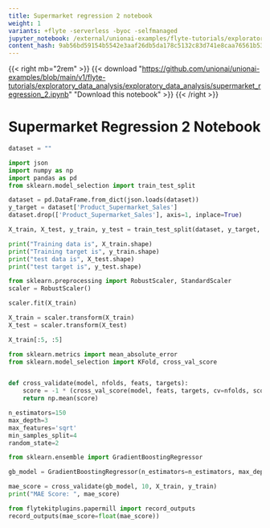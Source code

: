 ```yaml
---
title: Supermarket regression 2 notebook
weight: 1
variants: +flyte -serverless -byoc -selfmanaged
jupyter_notebook: /external/unionai-examples/flyte-tutorials/exploratory_data_analysis/exploratory_data_analysis/supermarket_regression_2.ipynb
content_hash: 9ab56bd59154b5542e3aaf26db5da178c5132c83d741e8caa76561b53213cacd # hash managed by Makefile.jupyter (do not edit)
---
```


<!--

   This file was generated by Makefile.jupyter. Do not edit this file directly.

   The only parts of this file that should be edited are the front matter and the
   comment at the top of the file.

-->

{{< right mb="2rem" >}}
{{< download "https://github.com/unionai/unionai-examples/blob/main/v1/flyte-tutorials/exploratory_data_analysis/exploratory_data_analysis/supermarket_regression_2.ipynb" "Download this notebook" >}}
{{< /right >}}

# Supermarket Regression 2 Notebook


```python
dataset = ""
```


```python
import json
import numpy as np
import pandas as pd
from sklearn.model_selection import train_test_split

dataset = pd.DataFrame.from_dict(json.loads(dataset))
y_target = dataset['Product_Supermarket_Sales']
dataset.drop(['Product_Supermarket_Sales'], axis=1, inplace=True)

X_train, X_test, y_train, y_test = train_test_split(dataset, y_target, test_size = 0.3)

print("Training data is", X_train.shape)
print("Training target is", y_train.shape)
print("test data is", X_test.shape)
print("test target is", y_test.shape)
```


```python
from sklearn.preprocessing import RobustScaler, StandardScaler
scaler = RobustScaler()

scaler.fit(X_train)

X_train = scaler.transform(X_train)
X_test = scaler.transform(X_test)

X_train[:5, :5]
```


```python
from sklearn.metrics import mean_absolute_error
from sklearn.model_selection import KFold, cross_val_score


def cross_validate(model, nfolds, feats, targets):
    score = -1 * (cross_val_score(model, feats, targets, cv=nfolds, scoring='neg_mean_absolute_error'))
    return np.mean(score)
```


```python
n_estimators=150
max_depth=3
max_features='sqrt'
min_samples_split=4
random_state=2
```


```python
from sklearn.ensemble import GradientBoostingRegressor

gb_model = GradientBoostingRegressor(n_estimators=n_estimators, max_depth=max_depth, max_features=max_features, min_samples_split=min_samples_split, random_state=random_state)

mae_score = cross_validate(gb_model, 10, X_train, y_train)
print("MAE Score: ", mae_score)
```


```python
from flytekitplugins.papermill import record_outputs
record_outputs(mae_score=float(mae_score))
```

